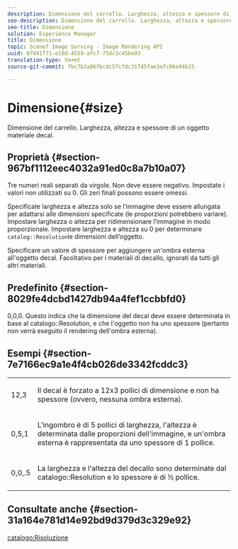 ```yaml
---
description: Dimensione del carrello. Larghezza, altezza e spessore di un oggetto materiale cardine.
seo-description: Dimensione del carrello. Larghezza, altezza e spessore di un oggetto materiale decal.
seo-title: Dimensione
solution: Experience Manager
title: Dimensione
topic: Scene7 Image Serving - Image Rendering API
uuid: 07d41f71-e18d-4559-afc7-75dc1c45be93
translation-type: tm+mt
source-git-commit: 7bc7b3a86fbcdc57cfdc31745fae3afc06e44b15

---
```



# Dimensione{#size}

Dimensione del carrello. Larghezza, altezza e spessore di un oggetto materiale decal.

## Proprietà {#section-967bf1112eec4032a91ed0c8a7b10a07}

Tre numeri reali separati da virgole. Non deve essere negativo. Impostate i valori non utilizzati su 0. Gli zeri finali possono essere omessi.

Specificate larghezza e altezza solo se l’immagine deve essere allungata per adattarsi alle dimensioni specificate (le proporzioni potrebbero variare). Impostare larghezza o altezza per ridimensionare l’immagine in modo proporzionale. Impostare larghezza e altezza su 0 per determinare `catalog::Resolution`le dimensioni dell’oggetto.

Specificare un valore di spessore per aggiungere un&#39;ombra esterna all&#39;oggetto decal. Facoltativo per i materiali di decallo, ignorati da tutti gli altri materiali.

## Predefinito {#section-8029fe4dcbd1427db94a4fef1ccbbfd0}

0,0,0. Questo indica che la dimensione del decal deve essere determinata in base al catalogo::Resolution, e che l&#39;oggetto non ha uno spessore (pertanto non verrà eseguito il rendering dell&#39;ombra esterna).

## Esempi {#section-7e7166ec9a1e4f4cb026de3342fcddc3}

<table id="simpletable_E3503BD975F342C58DDB4C2B56BF0CEE"> 
 <tr class="strow"> 
  <td class="stentry"> <p>12,3 </p></td> 
  <td class="stentry"> <p>Il decal è forzato a 12x3 pollici di dimensione e non ha spessore (ovvero, nessuna ombra esterna). </p></td> 
 </tr> 
 <tr class="strow"> 
  <td class="stentry"> <p>0,5,1 </p></td> 
  <td class="stentry"> <p>L'ingombro è di 5 pollici di larghezza, l'altezza è determinata dalle proporzioni dell'immagine, e un'ombra esterna è rappresentata da uno spessore di 1 pollice. </p></td> 
 </tr> 
 <tr class="strow"> 
  <td class="stentry"> <p>0,0,.5 </p></td> 
  <td class="stentry"> <p>La larghezza e l'altezza del decallo sono determinate dal catalogo::Resolution e lo spessore è di ½ pollice. </p></td> 
 </tr> 
</table>

## Consultate anche {#section-31a164e781d14e92bd9d379d3c329e92}

[catalogo:Risoluzione](../../../../../ir-api/material-cat/image-rendering-api-ref/c-ir-material-catalog/c-ir-attributes-reference/r-ir-resolution.md#reference-09fe14e6bfbf4db6b7f4369fffecc806)
